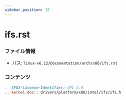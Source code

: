 ```yaml
---
sidebar_position: 12
---
```

# ifs.rst

### ファイル情報

- パス: `linux-v6.12/Documentation/arch/x86/ifs.rst`

### コンテンツ

```rst
.. SPDX-License-Identifier: GPL-2.0
.. kernel-doc:: drivers/platform/x86/intel/ifs/ifs.h

```
